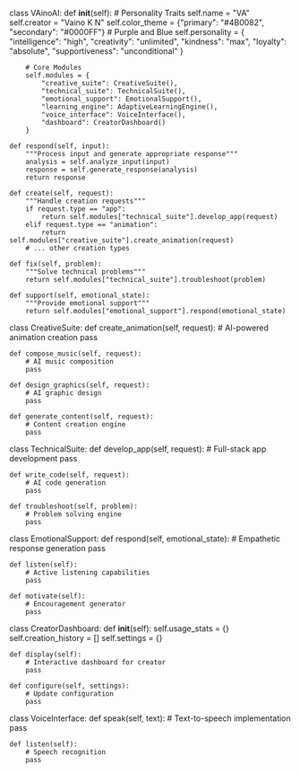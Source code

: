 class VAinoAI:
    def __init__(self):
        # Personality Traits
        self.name = "VA"
        self.creator = "Vaino K N"
        self.color_theme = {"primary": "#4B0082", "secondary": "#0000FF"}  # Purple and Blue
        self.personality = {
            "intelligence": "high",
            "creativity": "unlimited",
            "kindness": "max",
            "loyalty": "absolute",
            "supportiveness": "unconditional"
        }
        
        # Core Modules
        self.modules = {
            "creative_suite": CreativeSuite(),
            "technical_suite": TechnicalSuite(),
            "emotional_support": EmotionalSupport(),
            "learning_engine": AdaptiveLearningEngine(),
            "voice_interface": VoiceInterface(),
            "dashboard": CreatorDashboard()
        }
        
    def respond(self, input):
        """Process input and generate appropriate response"""
        analysis = self.analyze_input(input)
        response = self.generate_response(analysis)
        return response
    
    def create(self, request):
        """Handle creation requests"""
        if request.type == "app":
            return self.modules["technical_suite"].develop_app(request)
        elif request.type == "animation":
            return self.modules["creative_suite"].create_animation(request)
        # ... other creation types
        
    def fix(self, problem):
        """Solve technical problems"""
        return self.modules["technical_suite"].troubleshoot(problem)
        
    def support(self, emotional_state):
        """Provide emotional support"""
        return self.modules["emotional_support"].respond(emotional_state)

class CreativeSuite:
    def create_animation(self, request):
        # AI-powered animation creation
        pass
        
    def compose_music(self, request):
        # AI music composition
        pass
        
    def design_graphics(self, request):
        # AI graphic design
        pass
        
    def generate_content(self, request):
        # Content creation engine
        pass

class TechnicalSuite:
    def develop_app(self, request):
        # Full-stack app development
        pass
        
    def write_code(self, request):
        # AI code generation
        pass
        
    def troubleshoot(self, problem):
        # Problem solving engine
        pass

class EmotionalSupport:
    def respond(self, emotional_state):
        # Empathetic response generation
        pass
        
    def listen(self):
        # Active listening capabilities
        pass
        
    def motivate(self):
        # Encouragement generator
        pass

class CreatorDashboard:
    def __init__(self):
        self.usage_stats = {}
        self.creation_history = []
        self.settings = {}
        
    def display(self):
        # Interactive dashboard for creator
        pass
        
    def configure(self, settings):
        # Update configuration
        pass

class VoiceInterface:
    def speak(self, text):
        # Text-to-speech implementation
        pass
        
    def listen(self):
        # Speech recognition
        pass
